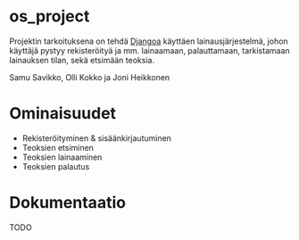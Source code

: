 # os_project
Projektin tarkoituksena on tehdä [Djangoa](https://www.djangoproject.com/) käyttäen lainausjärjestelmä, johon käyttäjä pystyy rekisteröityä ja mm. lainaamaan, palauttamaan, tarkistamaan lainauksen tilan, sekä etsimään teoksia.

Samu Savikko, Olli Kokko ja Joni Heikkonen


# Ominaisuudet
* Rekisteröityminen & sisäänkirjautuminen
* Teoksien etsiminen
* Teoksien lainaaminen
* Teoksien palautus

# Dokumentaatio
TODO
